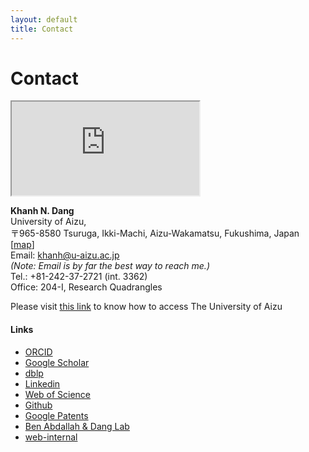 ```yaml
---
layout: default
title: Contact
---
```

# Contact
<iframe src="https://www.google.com/maps/embed?pb=!1m18!1m12!1m3!1d4175.414232661904!2d139.93622314015167!3d37.52271528050877!2m3!1f0!2f0!3f0!3m2!1i1024!2i768!4f13.1!3m3!1m2!1s0x5f8aacc3de73177b%3A0x1bdb5c0c4942862a!2sThe%20University%20of%20Aizu!5e0!3m2!1sen!2sjp!4v1676438327780!5m2!1sen!2sjp" class="map" allowfullscreen="" loading="lazy" referrerpolicy="no-referrer-when-downgrade"></iframe>



**Khanh N. Dang**<br>
University of Aizu, <br>
〒965-8580 Tsuruga, Ikki-Machi, Aizu-Wakamatsu, Fukushima, Japan \[[map](https://goo.gl/maps/9CYKa1HMB4EZjKW27)\]  <br>
Email: khanh@u-aizu.ac.jp<br> 
*(Note: Email is by far the best way to reach me.)*<br>
Tel.: +81-242-37-2721 (int. 3362) <br>
Office: 204-I, Research Quadrangles

Please visit [this link](https://u-aizu.ac.jp/en/access/) to know how to access The University of Aizu


#### Links
 - [ORCID](https://orcid.org/0000-0001-6702-3870) 
 - [Google Scholar](https://scholar.google.com.vn/citations?user=mQbqkUMAAAAJ) 
 - [dblp](https://dblp.uni-trier.de/pid/184/5348.html) 
 - [Linkedin](https://www.linkedin.com/in/khanhndang) 
 - [Web of Science](https://www.webofscience.com/wos/author/record/2184844) 
 - [Github](https://github.com/khanhdang)
 - [Google Patents](https://patents.google.com/?inventor=Nam+Khanh+Dang)
 - [Ben Abdallah & Dang Lab](https://web-ext.u-aizu.ac.jp/misc/benablab/) 
 - [web-internal](https://web-int.u-aizu.ac.jp/~khanh/) 
